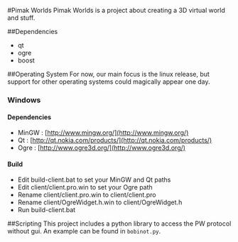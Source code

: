 #Pimak Worlds
Pimak Worlds is a project about creating a 3D virtual world and stuff.

##Dependencies
* qt
* ogre
* boost

##Operating System
For now, our main focus is the linux release, but support for other operating systems could magically appear one day.
### Windows
#### Dependencies
* MinGW : [http://www.mingw.org/](http://www.mingw.org/)
* Qt : [http://qt.nokia.com/products/](http://qt.nokia.com/products/)
* Ogre : [http://www.ogre3d.org/](http://www.ogre3d.org/)
#### Build
* Edit build-client.bat to set your MinGW and Qt paths
* Edit client/client.pro.win to set your Ogre path
* Rename client/client.pro.win to client/client.pro
* Rename client/OgreWidget.h.win to client/OgreWidget.h
* Run build-client.bat

##Scripting
This project includes a python library to access the PW protocol without gui. An example can be found in `bobinot.py`.
